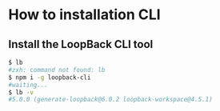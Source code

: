 # How to installation CLI

## Install the LoopBack CLI tool
```bash
$ lb
#zxh: command not found: lb
$ npm i -g loopback-cli
#waiting...
$ lb -v
#5.0.0 (generate-loopback@6.0.2 loopback-workspace@4.5.1)
```
